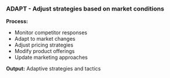 ### ADAPT - Adjust strategies based on market conditions
**Process:**
- Monitor competitor responses
- Adapt to market changes
- Adjust pricing strategies
- Modify product offerings
- Update marketing approaches

**Output:** Adaptive strategies and tactics

